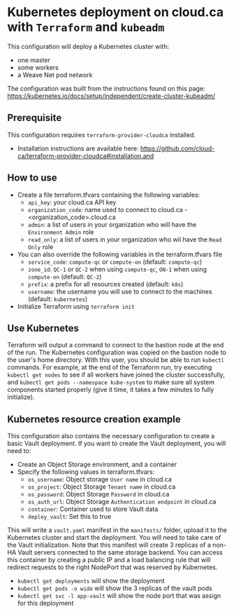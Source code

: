 # Kubernetes deployment on cloud.ca with `Terraform` and `kubeadm`

This configuration will deploy a Kubernetes cluster with:
- one master
- some workers
- a Weave Net pod network

The configuration was built from the instructions found on this page:
https://kubernetes.io/docs/setup/independent/create-cluster-kubeadm/

## Prerequisite

This configuration requires `terraform-provider-cloudca` installed.
- Installation instructions are available here: https://github.com/cloud-ca/terraform-provider-cloudca#installation.and

## How to use

- Create a file terraform.tfvars containing the following variables:
  - `api_key`: your cloud.ca API key
  - `organization_code`: name used to connect to cloud.ca - \<organization_code>.cloud.ca
  - `admin`: a list of users in your organization who will have the `Environment Admin` role
  - `read_only`: a list of users in your organization who wil have the `Read Only` role
- You can also override the following variables in the terraform.tfvars file
  - `service_code`: `compute-qc` or `compute-on` (default: `compute-qc`)
  - `zone_id`: `QC-1` or `QC-2` when using `compute-qc`, `ON-1` when using `compute-on` (default: `QC-2`)
  - `prefix`: a prefix for all resources created (default: `k8s`)
  - `username`: the username you will use to connect to the machines (default: `kubernetes`)
- Initialize Terraform using `terraform init`

## Use Kubernetes

Terraform will output a command to connect to the bastion node at the end of the run.
The Kubernetes configuration was copied on the bastion node to the user's home directory.
With this user, you should be able to run `kubectl` commands. For example, at the end of
the Terraform run, try executing `kubectl get nodes` to see if all workers have joined
the cluster successfully, and `kubectl get pods --namespace kube-system` to make sure all
system components started properly (give it time, it takes a few minutes to fully
initialize).

## Kubernetes resource creation example

This configuration also contains the necessary configuration to create a basic Vault deployment.
If you want to create the Vault deployment, you will need to:
- Create an Object Storage environment, and a container
- Specify the following values in terraform.tfvars:
  - `os_username`: Object storage `User name` in cloud.ca
  - `os_project`: Object Storage `Tenant name` in cloud.ca
  - `os_password`: Object Storage `Password` in cloud.ca
  - `os_auth_url`: Object Storage `Authentication endpoint` in cloud.ca
  - `container`: Container used to store Vault data
  - `deploy_vault`: Set this to true

This will write a `vault.yaml` manifest in the `manifests/` folder, upload it to the
Kubernetes cluster and start the deployment. You will need to take care of the Vault
initialization. Note that this manifest will create 3 replicas of a non-HA Vault servers
connected to the same storage backend. You can access this container by creating a public IP and a
load balancing rule that will redirect requests to the right NodePort that was reserved by Kubernetes.

- `kubectl get deployments` will show the deployment
- `kubectl get pods -o wide` will show the 3 replicas of the vault pods
- `kubectl get svc -l app-vault` will show the node port that was assign for this deployment
